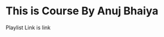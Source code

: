 # This is Course By Anuj Bhaiya

Playlist Link is <a herf = "https://www.youtube.com/playlist?list=PLhzIaPMgkbxDxVcH-M-JFM73PY1R_i2mK" target="_blank" >link</a>

